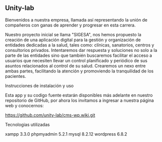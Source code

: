 
## Unity-lab

Bienvenidos a nuestra empresa, llamada así representando la unión de compañeros con ganas de aprender y progresar en esta carrera.


Nuestro proyecto inicial se llama "SIGESA", nos hemos propuesto la creación de una aplicación digital para la gestión y organización de entidades dedicadas a la salud, tales como: clínicas, sanatorios, centros y consultorios privados.
Intentaremos dar respuesta y soluciones no solo a la parte de las entidades sino que también buscaremos facilitar el acceso a usuarios que necesiten llevar un control planificado y periódico de sus asuntos relacionados al control de su salud.
Crearemos un nexo entre ambas partes, facilitando la atención y promoviendo la tranquilidad de los pacientes.


Instrucciones de instalación y uso

Esta app y su codigo fuente estarán disponibles más adelante en nuestro repositorio de GitHub, por ahora los invitamos a ingresar a nuestra página web y conocernos:

https://github.com/unity-lab/cms-wp.wiki.git

Tecnologias utilizadas

xampp 3.3.0
phpmyadmin 5.2.1
mysql 8.2.12
wordpress 6.8.2
